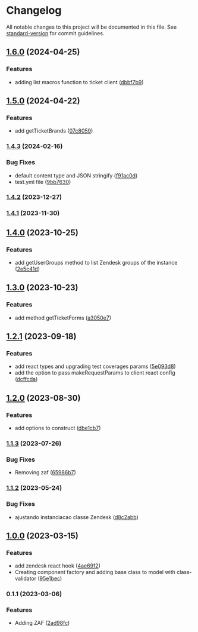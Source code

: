 # Changelog

All notable changes to this project will be documented in this file. See [standard-version](https://github.com/conventional-changelog/standard-version) for commit guidelines.

## [1.6.0](https://github.com/Coaktion/zendesk-clients-react/compare/v1.5.0...v1.6.0) (2024-04-25)


### Features

* adding list macros function to ticket client ([dbbf7b9](https://github.com/Coaktion/zendesk-clients-react/commit/dbbf7b9708c12a4b353c092b0743e4e1ba8f7bd5))

## [1.5.0](https://github.com/Coaktion/zendesk-clients-react/compare/v1.4.3...v1.5.0) (2024-04-22)


### Features

* add getTicketBrands ([07c8059](https://github.com/Coaktion/zendesk-clients-react/commit/07c8059c836d4da50052a54eef0d5b469bd6c007))

### [1.4.3](https://github.com/Coaktion/zendesk-clients-react/compare/v1.4.2...v1.4.3) (2024-02-16)


### Bug Fixes

* default content type and JSON stringify ([f91ac0d](https://github.com/Coaktion/zendesk-clients-react/commit/f91ac0d508b129312c976007f40266c2af9d44a0))
* test.yml file ([9bb7630](https://github.com/Coaktion/zendesk-clients-react/commit/9bb763093be47440b905ddff9064b8295f7003ef))

### [1.4.2](https://github.com/Coaktion/zendesk-clients-react/compare/v1.4.1...v1.4.2) (2023-12-27)

### [1.4.1](https://github.com/Coaktion/zendesk-clients-react/compare/v1.4.0...v1.4.1) (2023-11-30)

## [1.4.0](https://github.com/Coaktion/zendesk-clients-react/compare/v1.3.0...v1.4.0) (2023-10-25)


### Features

* add getUserGroups method to list Zendesk groups of the instance ([2e5c41d](https://github.com/Coaktion/zendesk-clients-react/commit/2e5c41d9ef57738e10a5aa7988aa66a3262e5f6f))

## [1.3.0](https://github.com/Coaktion/zendesk-clients-react/compare/v1.2.1...v1.3.0) (2023-10-23)


### Features

* add method getTicketForms ([a3050e7](https://github.com/Coaktion/zendesk-clients-react/commit/a3050e7e876883169d8b4c70c0b421491bdb8a61))

## [1.2.1](https://github.com/Coaktion/zendesk-clients-react/compare/v1.2.0...v1.3.0) (2023-09-18)


### Features

* add react types and upgrading test coverages params ([5e093d8](https://github.com/Coaktion/zendesk-clients-react/commit/5e093d802fe8d216c5cc4e23ce3453658a6bff7a))
* add the option to pass makeRequestParams to client react config ([dcffcda](https://github.com/Coaktion/zendesk-clients-react/commit/dcffcda17055f5a300a6c002ace195138702c2ab))

## [1.2.0](https://github.com/Coaktion/zendesk-clients-react/compare/v1.1.3...v1.2.0) (2023-08-30)


### Features

* add options to construct ([dbe1cb7](https://github.com/Coaktion/zendesk-clients-react/commit/dbe1cb7245fb63c1371a913eb55175ee8e3316c0))

### [1.1.3](https://github.com/Coaktion/zendesk-clients-react/compare/v1.1.2...v1.1.3) (2023-07-26)


### Bug Fixes

* Removing  zaf ([65986b7](https://github.com/Coaktion/zendesk-clients-react/commit/65986b7ccd0c7cc2acb81336085e06950d2a4a68))

### [1.1.2](https://github.com/Coaktion/zendesk-clients-react/compare/v1.1.1...v1.1.2) (2023-05-24)


### Bug Fixes

* ajustando instanciacao classe Zendesk ([d8c2abb](https://github.com/Coaktion/zendesk-clients-react/commit/d8c2abb5e49638cc171ecea1c946c4c2a5910919))

## [1.0.0](https://github.com/Coaktion/zendesk-clients-react/compare/v0.1.1...v1.0.0) (2023-03-15)

### Features

- add zendesk react hook ([4ae69f2](https://github.com/Coaktion/zendesk-clients-react/commit/4ae69f2ea149f4d5fc83408aa10e51c3df52ea8b))
- Creating component factory and adding base class to model with class-validator ([95e1bec](https://github.com/Coaktion/zendesk-clients-react/commit/95e1becf4abbf0b866db8088037448a3c27892f6))

### 0.1.1 (2023-03-06)

### Features

- Adding ZAF ([2ad98fc](https://github.com/Coaktion/zendesk-clients-react/commit/2ad98fc820b5af741b5801a74e38214783239be5))
